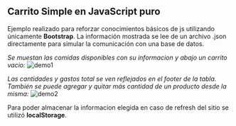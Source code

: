 ## Carrito Simple en JavaScript puro

Ejemplo realizado para reforzar conocimientos básicos de js utilizando únicamente **Bootstrap**. La información mostrada se lee de un archivo .json directamente para simular la comunicación con una base de datos.


*Se muestan las comidas disponibles con su informacion y abajo un carrito vacio:*
![demo1](https://user-images.githubusercontent.com/43447255/113015546-090c1800-9154-11eb-82a9-cb44511b35d3.jpg)


*Las cantidades y gastos total se ven reflejados en el footer de la tabla. También se puede agregar y quitar más cantidad de un producto desde la misma:*
![demo2](https://user-images.githubusercontent.com/43447255/113015935-60aa8380-9154-11eb-99c4-3ede07ace291.jpg)


Para poder almacenar la informacion elegida en caso de refresh del sitio se utilizó **localStorage**.
